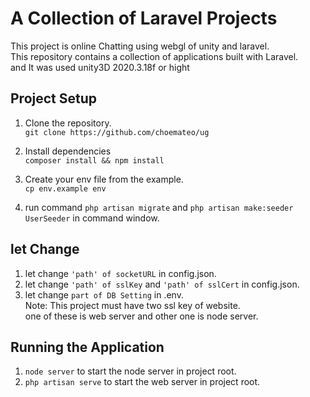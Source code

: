 # A Collection of Laravel Projects
This project is online Chatting using webgl of unity and laravel.<br/>
This repository contains a collection of applications built with Laravel.<br/>
and It was used unity3D 2020.3.18f or hight<br/>

## Project Setup

1. Clone the repository.<br/>
`git clone https://github.com/choemateo/ug`

2. Install dependencies<br/>
`composer install && npm install`

3. Create your env file from the example.<br/>
`cp env.example env`

4. run command `php artisan migrate` and `php artisan make:seeder UserSeeder` in command window.
  
## let Change
1. let change `'path' of socketURL` in config.json.
2. let change `'path' of sslKey` and `'path' of sslCert`  in config.json.   
3. let change `part of DB Setting` in .env. <br/>
   Note:   This project must have two ssl key of website. <br/>
	   one of these is web server and other one is node server.
 
## Running the Application
1. `node server` to start the node server in project root.
2. `php artisan serve` to start the web server in project root.


